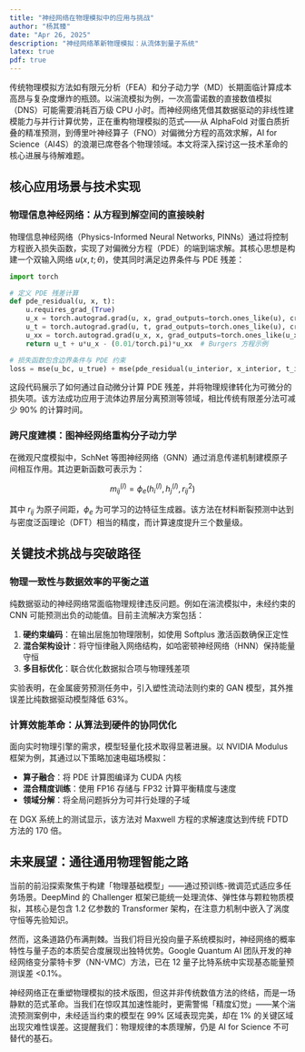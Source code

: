 ```yaml
---
title: "神经网络在物理模拟中的应用与挑战"
author: "杨其臻"
date: "Apr 26, 2025"
description: "神经网络革新物理模拟：从流体到量子系统"
latex: true
pdf: true
---
```


传统物理模拟方法如有限元分析（FEA）和分子动力学（MD）长期面临计算成本高昂与复杂度爆炸的瓶颈。以湍流模拟为例，一次高雷诺数的直接数值模拟（DNS）可能需要消耗百万级 CPU 小时。而神经网络凭借其数据驱动的非线性建模能力与并行计算优势，正在重构物理模拟的范式——从 AlphaFold 对蛋白质折叠的精准预测，到傅里叶神经算子（FNO）对偏微分方程的高效求解，AI for Science（AI4S）的浪潮已席卷各个物理领域。本文将深入探讨这一技术革命的核心进展与待解难题。

## 核心应用场景与技术实现

### 物理信息神经网络：从方程到解空间的直接映射  
物理信息神经网络（Physics-Informed Neural Networks, PINNs）通过将控制方程嵌入损失函数，实现了对偏微分方程（PDE）的端到端求解。其核心思想是构建一个双输入网络 $u(x,t;\theta)$，使其同时满足边界条件与 PDE 残差：

```python
import torch

# 定义 PDE 残差计算
def pde_residual(u, x, t):
    u.requires_grad_(True)
    u_x = torch.autograd.grad(u, x, grad_outputs=torch.ones_like(u), create_graph=True)[0]
    u_t = torch.autograd.grad(u, t, grad_outputs=torch.ones_like(u), create_graph=True)[0]
    u_xx = torch.autograd.grad(u_x, x, grad_outputs=torch.ones_like(u_x), create_graph=True)[0]
    return u_t + u*u_x - (0.01/torch.pi)*u_xx  # Burgers 方程示例

# 损失函数包含边界条件与 PDE 约束
loss = mse(u_bc, u_true) + mse(pde_residual(u_interior, x_interior, t_interior), 0)
```

这段代码展示了如何通过自动微分计算 PDE 残差，并将物理规律转化为可微分的损失项。该方法成功应用于流体边界层分离预测等领域，相比传统有限差分法可减少 90% 的计算时间。

### 跨尺度建模：图神经网络重构分子动力学  
在微观尺度模拟中，SchNet 等图神经网络（GNN）通过消息传递机制建模原子间相互作用。其边更新函数可表示为：

$$
m_{ij}^{(l)} = \phi_e(h_i^{(l)}, h_j^{(l)}, r_{ij}^2)
$$

其中 $r_{ij}$ 为原子间距，$\phi_e$ 为可学习的边特征生成器。该方法在材料断裂预测中达到与密度泛函理论（DFT）相当的精度，而计算速度提升三个数量级。

## 关键技术挑战与突破路径

### 物理一致性与数据效率的平衡之道  
纯数据驱动的神经网络常面临物理规律违反问题。例如在湍流模拟中，未经约束的 CNN 可能预测出负的动能值。目前主流解决方案包括：
1. **硬约束编码**：在输出层施加物理限制，如使用 Softplus 激活函数确保正定性
2. **混合架构设计**：将守恒律融入网络结构，如哈密顿神经网络（HNN）保持能量守恒
3. **多目标优化**：联合优化数据拟合项与物理残差项

实验表明，在金属疲劳预测任务中，引入塑性流动法则约束的 GAN 模型，其外推误差比纯数据驱动模型降低 63%。

### 计算效能革命：从算法到硬件的协同优化  
面向实时物理引擎的需求，模型轻量化技术取得显著进展。以 NVIDIA Modulus 框架为例，其通过以下策略加速电磁场模拟：
- **算子融合**：将 PDE 计算图编译为 CUDA 内核
- **混合精度训练**：使用 FP16 存储与 FP32 计算平衡精度与速度
- **领域分解**：将全局问题拆分为可并行处理的子域

在 DGX 系统上的测试显示，该方法对 Maxwell 方程的求解速度达到传统 FDTD 方法的 170 倍。

## 未来展望：通往通用物理智能之路  
当前的前沿探索聚焦于构建「物理基础模型」——通过预训练-微调范式适应多任务场景。DeepMind 的 Challenger 框架已能统一处理流体、弹性体与颗粒物质模拟，其核心是包含 1.2 亿参数的 Transformer 架构，在注意力机制中嵌入了涡度守恒等先验知识。

然而，这条道路仍布满荆棘。当我们将目光投向量子系统模拟时，神经网络的概率特性与量子态的本质契合度展现出独特优势。Google Quantum AI 团队开发的神经网络变分蒙特卡罗（NN-VMC）方法，已在 12 量子比特系统中实现基态能量预测误差 <0.1%。

神经网络正在重塑物理模拟的技术版图，但这并非传统数值方法的终结，而是一场静默的范式革命。当我们在惊叹其加速性能时，更需警惕「精度幻觉」——某个湍流预测案例中，未经适当约束的模型在 99% 区域表现完美，却在 1% 的关键区域出现灾难性误差。这提醒我们：物理规律的本质理解，仍是 AI for Science 不可替代的基石。

